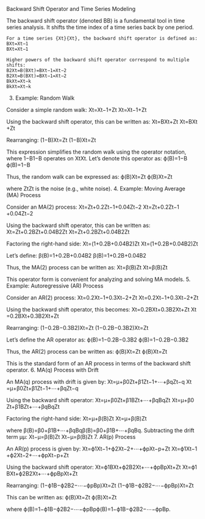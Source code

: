 Backward Shift Operator and Time Series Modeling


The backward shift operator (denoted BB) is a fundamental tool in time series analysis. It shifts the time index of a time series back by one period.

    For a time series {Xt}{Xt​}, the backward shift operator is defined as:
    BXt=Xt−1
    BXt​=Xt−1​

    Higher powers of the backward shift operator correspond to multiple shifts:
    B2Xt=B(BXt)=BXt−1=Xt−2
    B2Xt​=B(BXt​)=BXt−1​=Xt−2​
    BkXt=Xt−k
    BkXt​=Xt−k​

3. Example: Random Walk

Consider a simple random walk:
Xt=Xt−1+Zt
Xt​=Xt−1​+Zt​

Using the backward shift operator, this can be written as:
Xt=BXt+Zt
Xt​=BXt​+Zt​

Rearranging:
(1−B)Xt=Zt
(1−B)Xt​=Zt​

This expression simplifies the random walk using the operator notation, where 1−B1−B operates on XtXt​. Let’s denote this operator as:
ϕ(B)=1−B
ϕ(B)=1−B

Thus, the random walk can be expressed as:
ϕ(B)Xt=Zt
ϕ(B)Xt​=Zt​

where ZtZt​ is the noise (e.g., white noise).
4. Example: Moving Average (MA) Process

Consider an MA(2) process:
Xt=Zt+0.2Zt−1+0.04Zt−2
Xt​=Zt​+0.2Zt−1​+0.04Zt−2​

Using the backward shift operator, this can be written as:
Xt=Zt+0.2BZt+0.04B2Zt
Xt​=Zt​+0.2BZt​+0.04B2Zt​

Factoring the right-hand side:
Xt=(1+0.2B+0.04B2)Zt
Xt​=(1+0.2B+0.04B2)Zt​

Let’s define:
β(B)=1+0.2B+0.04B2
β(B)=1+0.2B+0.04B2

Thus, the MA(2) process can be written as:
Xt=β(B)Zt
Xt​=β(B)Zt​

This operator form is convenient for analyzing and solving MA models.
5. Example: Autoregressive (AR) Process

Consider an AR(2) process:
Xt=0.2Xt−1+0.3Xt−2+Zt
Xt​=0.2Xt−1​+0.3Xt−2​+Zt​

Using the backward shift operator, this becomes:
Xt=0.2BXt+0.3B2Xt+Zt
Xt​=0.2BXt​+0.3B2Xt​+Zt​

Rearranging:
(1−0.2B−0.3B2)Xt=Zt
(1−0.2B−0.3B2)Xt​=Zt​

Let’s define the AR operator as:
ϕ(B)=1−0.2B−0.3B2
ϕ(B)=1−0.2B−0.3B2

Thus, the AR(2) process can be written as:
ϕ(B)Xt=Zt
ϕ(B)Xt​=Zt​

This is the standard form of an AR process in terms of the backward shift operator.
6. MA(q) Process with Drift

An MA(q) process with drift is given by:
Xt=μ+β0Zt+β1Zt−1+⋯+βqZt−q
Xt​=μ+β0​Zt​+β1​Zt−1​+⋯+βq​Zt−q​

Using the backward shift operator:
Xt=μ+β0Zt+β1BZt+⋯+βqBqZt
Xt​=μ+β0​Zt​+β1​BZt​+⋯+βq​BqZt​

Factoring the right-hand side:
Xt=μ+β(B)Zt
Xt​=μ+β(B)Zt​

where β(B)=β0+β1B+⋯+βqBqβ(B)=β0​+β1​B+⋯+βq​Bq. Subtracting the drift term μμ:
Xt−μ=β(B)Zt
Xt​−μ=β(B)Zt​
7. AR(p) Process

An AR(p) process is given by:
Xt=ϕ1Xt−1+ϕ2Xt−2+⋯+ϕpXt−p+Zt
Xt​=ϕ1​Xt−1​+ϕ2​Xt−2​+⋯+ϕp​Xt−p​+Zt​

Using the backward shift operator:
Xt=ϕ1BXt+ϕ2B2Xt+⋯+ϕpBpXt+Zt
Xt​=ϕ1​BXt​+ϕ2​B2Xt​+⋯+ϕp​BpXt​+Zt​

Rearranging:
(1−ϕ1B−ϕ2B2−⋯−ϕpBp)Xt=Zt
(1−ϕ1​B−ϕ2​B2−⋯−ϕp​Bp)Xt​=Zt​

This can be written as:
ϕ(B)Xt=Zt
ϕ(B)Xt​=Zt​

where ϕ(B)=1−ϕ1B−ϕ2B2−⋯−ϕpBpϕ(B)=1−ϕ1​B−ϕ2​B2−⋯−ϕp​Bp.
